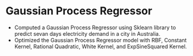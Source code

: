 # Gaussian Process Regressor

- Computed a Gaussian Process Regressor using Sklearn library to predict sevan days electricity demand in a city in Australia. 
- Optimized the Gaussian Process Regressor model with RBF, Constant Kernel, Rational Quadratic, White Kernel, and ExpSineSquared Kernel. 
